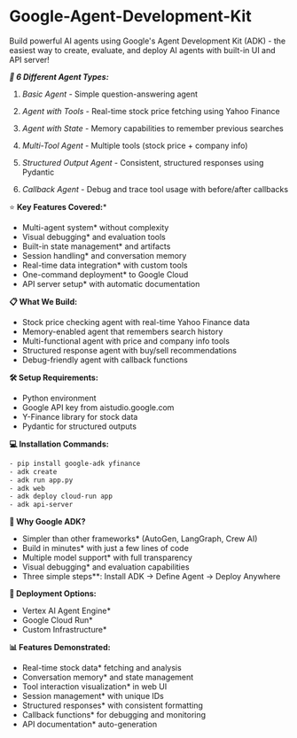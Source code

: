 # Google-Agent-Development-Kit

Build powerful AI agents using Google's Agent Development Kit (ADK) - the easiest way to create, evaluate, and deploy AI agents with built-in UI and API server!

***🔧 6 Different Agent Types:***

1. *Basic Agent* - Simple question-answering agent
   
2. *Agent with Tools* - Real-time stock price fetching using Yahoo Finance
   
3. *Agent with State* - Memory capabilities to remember previous searches
   
4. *Multi-Tool Agent* - Multiple tools (stock price + company info)

5. *Structured Output Agent* - Consistent, structured responses using Pydantic
  
6. *Callback Agent* - Debug and trace tool usage with before/after callbacks

⭐ **Key Features Covered:***

- Multi-agent system* without complexity
- Visual debugging* and evaluation tools
- Built-in state management* and artifacts
- Session handling* and conversation memory
- Real-time data integration* with custom tools
- One-command deployment* to Google Cloud
- API server setup* with automatic documentation

**📋 What We Build:**

- Stock price checking agent with real-time Yahoo Finance data
- Memory-enabled agent that remembers search history
- Multi-functional agent with price and company info tools
- Structured response agent with buy/sell recommendations
- Debug-friendly agent with callback functions

**🛠️ Setup Requirements:**

- Python environment
- Google API key from aistudio.google.com
- Y-Finance library for stock data
- Pydantic for structured outputs

**💻 Installation Commands:**

 ```bash
- pip install google-adk yfinance
- adk create
- adk run app.py
- adk web
- adk deploy cloud-run app
- adk api-server
 ```

**🌟 Why Google ADK?**

- Simpler than other frameworks* (AutoGen, LangGraph, Crew AI)
- Build in minutes* with just a few lines of code
- Multiple model support* with full transparency
- Visual debugging* and evaluation capabilities
- Three simple steps**: Install ADK → Define Agent → Deploy Anywhere

**🚀 Deployment Options:**

- Vertex AI Agent Engine*
- Google Cloud Run*
- Custom Infrastructure*

**📊 Features Demonstrated:**

- Real-time stock data* fetching and analysis
- Conversation memory* and state management
- Tool interaction visualization* in web UI
- Session management* with unique IDs
- Structured responses* with consistent formatting
- Callback functions* for debugging and monitoring
- API documentation* auto-generation
